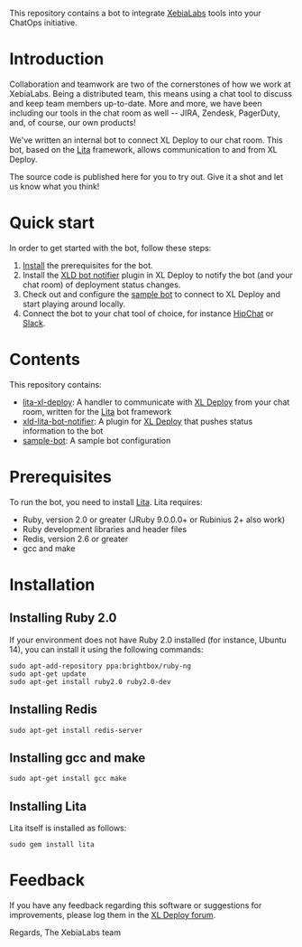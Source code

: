 This repository contains a bot to integrate [XebiaLabs](https://www.xebialabs.com) tools into your ChatOps initiative.

# Introduction

Collaboration and teamwork are two of the cornerstones of how we work at XebiaLabs. Being a distributed team, this means using a chat tool to discuss and keep team members up-to-date. More and more, we have been including our tools in the chat room as well -- JIRA, Zendesk, PagerDuty, and, of course, our own products!

We've written an internal bot to connect XL Deploy to our chat room. This bot, based on the [Lita](http://www.lita.io) framework, allows communication to and from XL Deploy.

The source code is published here for you to try out. Give it a shot and let us know what you think!

# Quick start

In order to get started with the bot, follow these steps:

1. [Install](README.md#installation) the prerequisites for the bot.
2. Install the [XLD bot notifier](xld-lita-bot-notifier) plugin in XL Deploy to notify the bot (and your chat room) of deployment status changes.
3. Check out and configure the [sample bot](sample-bot) to connect to XL Deploy and start playing around locally.
4. Connect the bot to your chat tool of choice, for instance [HipChat](sample-bot/README.md#connecting-to-hipchat) or [Slack](sample-bot/README.md#connecting-to-slack).

# Contents

This repository contains:

* [lita-xl-deploy](lita-xl-deploy): A handler to communicate with [XL Deploy](https://www.xebialabs.com/products/xl-deploy) from your chat room, written for the [Lita](http://www.lita.io) bot framework
* [xld-lita-bot-notifier](xld-lita-bot-notifier): A plugin for [XL Deploy](https://www.xebialabs.com/products/xl-deploy) that pushes status information to the bot
* [sample-bot](sample-bot): A sample bot configuration

# Prerequisites

To run the bot, you need to install [Lita](https://docs.lita.io/getting-started/). Lita requires:

* Ruby, version 2.0 or greater (JRuby 9.0.0.0+ or Rubinius 2+ also work)
* Ruby development libraries and header files
* Redis, version 2.6 or greater
* gcc and make

# Installation

## Installing Ruby 2.0

If your environment does not have Ruby 2.0 installed (for instance, Ubuntu 14), you can install it using the following commands:

```
sudo apt-add-repository ppa:brightbox/ruby-ng
sudo apt-get update
sudo apt-get install ruby2.0 ruby2.0-dev
```

## Installing Redis

```
sudo apt-get install redis-server
```

## Installing gcc and make

```
sudo apt-get install gcc make
```

## Installing Lita

Lita itself is installed as follows:

```
sudo gem install lita
```

# Feedback

If you have any feedback regarding this software or suggestions for improvements, please log them in the [XL Deploy forum](https://support.xebialabs.com/hc/en-us/community/topics/200267485-XL-Deploy).

Regards,
The XebiaLabs team

